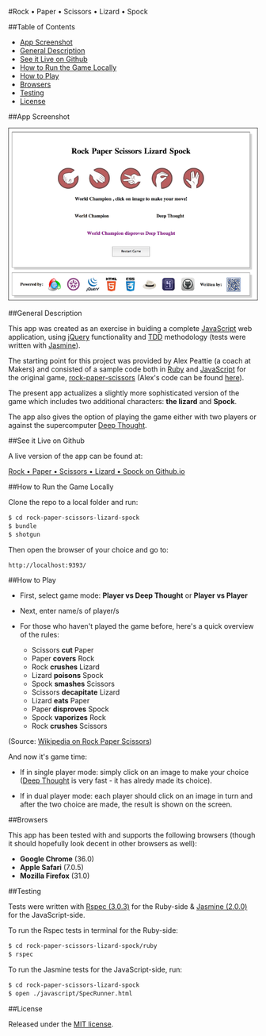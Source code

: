 #Rock • Paper • Scissors • Lizard • Spock

##Table of Contents

* [App Screenshot](#app-screenshot)
* [General Description](#general-description)
* [See it Live on Github](#see-it-live-on-github)
* [How to Run the Game Locally](#how-to-run-the-game-locally)
* [How to Play](#how-to-play)
* [Browsers](#browsers)
* [Testing](#testing)
* [License](#license)


##App Screenshot

![Rock • Paper • Scissors • Lizard • Spock](/images/screenshot.png)


##General Description

This app was created as an exercise in buiding a complete 
[JavaScript](http://en.wikipedia.org/wiki/JavaScript) web application, 
using [jQuery](http://jquery.com) functionality and 
[TDD](http://en.wikipedia.org/wiki/Test-driven_development) 
methodology (tests were written with 
[Jasmine](http://jasmine.github.io/2.0/introduction.html)). 

The starting point for this project was provided by Alex Peattie (a coach at Makers) and 
consisted of a sample code both in [Ruby](https://www.ruby-lang.org/en/) 
and [JavaScript](http://en.wikipedia.org/wiki/JavaScript) 
for the original game, [rock-paper-scissors](http://en.wikipedia.org/wiki/Rock-paper-scissors-lizard-Spock) 
(Alex's code can be found [here](https://github.com/alexmakers/rockpaperscissors)).

The present app actualizes a slightly more sophisticated version of the game which includes 
two additional characters: __the lizard__ and __Spock__.

The app also gives the option of playing the game either with two players or against the 
supercomputer [Deep Thought](http://en.wikipedia.org/wiki/Deep_Thought_(The_Hitchhiker%27s_Guide_to_the_Galaxy)#Deep_Thought).


##See it Live on Github
            
A live version of the app can be found at:

[Rock • Paper • Scissors • Lizard • Spock on Github.io](http://nadavmatalon.github.io/rock-paper-scissors-lizard-spock/)


##How to Run the Game Locally

Clone the repo to a local folder and run:

```bash
$ cd rock-paper-scissors-lizard-spock
$ bundle
$ shotgun
```

Then open the browser of your choice and go to:
```
http://localhost:9393/
```


##How to Play

* First, select game mode: __Player vs Deep Thought__ or __Player vs Player__

* Next, enter name/s of player/s

* For those who haven't played the game before, here's a quick overview of the rules:
    *  Scissors __cut__ Paper
    *  Paper __covers__ Rock
    *  Rock __crushes__ Lizard
    *  Lizard __poisons__ Spock
    *  Spock __smashes__ Scissors
    *  Scissors __decapitate__ Lizard
    *  Lizard __eats__ Paper
    *  Paper __disproves__ Spock
    *  Spock __vaporizes__ Rock
    *  Rock __crushes__ Scissors

(Source: [Wikipedia on Rock Paper Scissors](http://en.wikipedia.org/wiki/Rock-paper-scissors-lizard-Spock))

And now it's game time:

* If in single player mode: simply click on an image to make your choice 
([Deep Thought](http://en.wikipedia.org/wiki/Deep_Thought_(The_Hitchhiker%27s_Guide_to_the_Galaxy)#Deep_Thought) 
is very fast - it has alredy made its choice).

* If in dual player mode: each player should click on an image in turn and after the 
two choice are made, the result is shown on the screen.


##Browsers

This app has been tested with and supports the following browsers (though
it should hopefully look decent in other browsers as well):

* __Google Chrome__ (36.0)
* __Apple Safari__ (7.0.5)
* __Mozilla Firefox__ (31.0)


##Testing

Tests were written with [Rspec (3.0.3)](http://rspec.info) for the Ruby-side & 
[Jasmine (2.0.0)](http://jasmine.github.io/2.0/introduction.html) for the 
JavaScript-side.

To run the Rspec tests in terminal for the Ruby-side:

```bash
$ cd rock-paper-scissors-lizard-spock/ruby
$ rspec
```

To run the Jasmine tests for the JavaScript-side, run:

```bash
$ cd rock-paper-scissors-lizard-spock
$ open ./javascript/SpecRunner.html
```

##License

<p>Released under the <a href="http://www.opensource.org/licenses/MIT">MIT license</a>.</p>

